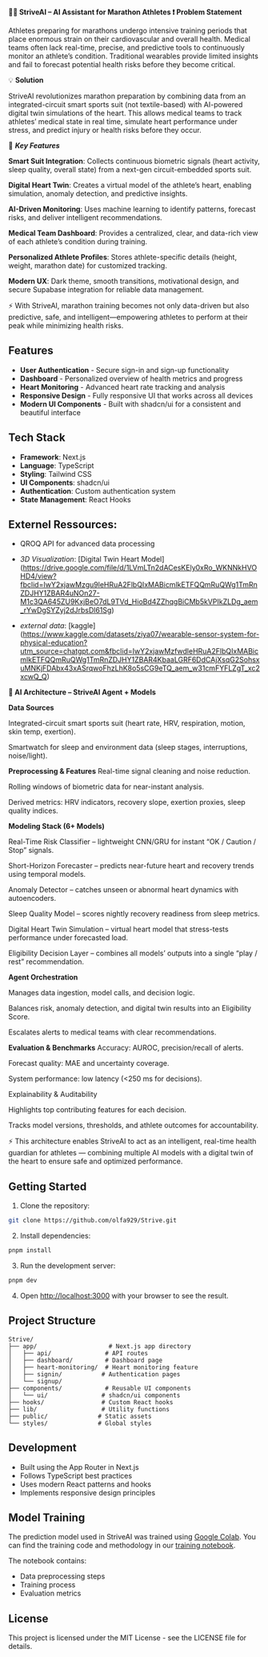**🏃‍♂️ StriveAI – AI Assistant for Marathon Athletes
❗ Problem Statement**

Athletes preparing for marathons undergo intensive training periods that place enormous strain on their cardiovascular and overall health. Medical teams often lack real-time, precise, and predictive tools to continuously monitor an athlete’s condition. Traditional wearables provide limited insights and fail to forecast potential health risks before they become critical.

💡 **Solution**

StriveAI revolutionizes marathon preparation by combining data from an integrated-circuit smart sports suit (not textile-based) with AI-powered digital twin simulations of the heart. This allows medical teams to track athletes’ medical state in real time, simulate heart performance under stress, and predict injury or health risks before they occur.

🌟 ***Key Features***

**Smart Suit Integration**: Collects continuous biometric signals (heart activity, sleep quality, overall state) from a next-gen circuit-embedded sports suit.

**Digital Heart Twin**: Creates a virtual model of the athlete’s heart, enabling simulation, anomaly detection, and predictive insights.

**AI-Driven Monitoring**: Uses machine learning to identify patterns, forecast risks, and deliver intelligent recommendations.

**Medical Team Dashboard**: Provides a centralized, clear, and data-rich view of each athlete’s condition during training.

**Personalized Athlete Profiles**: Stores athlete-specific details (height, weight, marathon date) for customized tracking.

**Modern UX**: Dark theme, smooth transitions, motivational design, and secure Supabase integration for reliable data management.

⚡ With StriveAI, marathon training becomes not only data-driven but also predictive, safe, and intelligent—empowering athletes to perform at their peak while minimizing health risks.

## Features

- **User Authentication** - Secure sign-in and sign-up functionality
- **Dashboard** - Personalized overview of health metrics and progress
- **Heart Monitoring** - Advanced heart rate tracking and analysis
- **Responsive Design** - Fully responsive UI that works across all devices
- **Modern UI Components** - Built with shadcn/ui for a consistent and beautiful interface

## Tech Stack

- **Framework**: Next.js
- **Language**: TypeScript
- **Styling**: Tailwind CSS
- **UI Components**: shadcn/ui
- **Authentication**: Custom authentication system
- **State Management**: React Hooks

## Externel Ressources: 
  - QROQ API for advanced data processing
    
  - *3D Visualization*: [Digital Twin Heart Model] (https://drive.google.com/file/d/1LVmLTn2dACesKEly0xRo_WKNNkHVOHD4/view?fbclid=IwY2xjawMzgu9leHRuA2FlbQIxMABicmlkETFQQmRuQWg1TmRnZDJHY1ZBAR4uNOn27-M1c3QA645ZU9KxjBeO7dL9TVd_HioBd4ZZhqgBiCMb5kVPIkZLDg_aem_rYwDgSYZyj2dJrbsDl61Sg)
    
- *external data*: [kaggle] (https://www.kaggle.com/datasets/ziya07/wearable-sensor-system-for-physical-education?utm_source=chatgpt.com&fbclid=IwY2xjawMzfwdleHRuA2FlbQIxMABicmlkETFQQmRuQWg1TmRnZDJHY1ZBAR4KbaaLGRF6DdCAjXsqG2SohsxuMNKjFDAbx43xASrqwoFhzLhK8o5sCG9eTQ_aem_w31cmFYFLZgT_xc2xcwQ_Q)

**🧠 AI Architecture – StriveAI Agent + Models**

**Data Sources**

Integrated-circuit smart sports suit (heart rate, HRV, respiration, motion, skin temp, exertion).

Smartwatch for sleep and environment data (sleep stages, interruptions, noise/light).

**Preprocessing & Features**
Real-time signal cleaning and noise reduction.

Rolling windows of biometric data for near-instant analysis.

Derived metrics: HRV indicators, recovery slope, exertion proxies, sleep quality indices.

**Modeling Stack (6+ Models)**

Real-Time Risk Classifier – lightweight CNN/GRU for instant “OK / Caution / Stop” signals.

Short-Horizon Forecaster – predicts near-future heart and recovery trends using temporal models.

Anomaly Detector – catches unseen or abnormal heart dynamics with autoencoders.

Sleep Quality Model – scores nightly recovery readiness from sleep metrics.

Digital Heart Twin Simulation – virtual heart model that stress-tests performance under forecasted load.

Eligibility Decision Layer – combines all models’ outputs into a single “play / rest” recommendation.

**Agent Orchestration**

Manages data ingestion, model calls, and decision logic.

Balances risk, anomaly detection, and digital twin results into an Eligibility Score.

Escalates alerts to medical teams with clear recommendations.

**Evaluation & Benchmarks**
Accuracy: AUROC, precision/recall of alerts.

Forecast quality: MAE and uncertainty coverage.

System performance: low latency (<250 ms for decisions).

Explainability & Auditability

Highlights top contributing features for each decision.

Tracks model versions, thresholds, and athlete outcomes for accountability.

⚡ This architecture enables StriveAI to act as an intelligent, real-time health guardian for athletes — combining multiple AI models with a digital twin of the heart to ensure safe and optimized performance.

## Getting Started

1. Clone the repository:
```bash
git clone https://github.com/olfa929/Strive.git
```

2. Install dependencies:
```bash
pnpm install
```

3. Run the development server:
```bash
pnpm dev
```

4. Open [http://localhost:3000](http://localhost:3000) with your browser to see the result.

## Project Structure

```
Strive/
├── app/                    # Next.js app directory
│   ├── api/               # API routes
│   ├── dashboard/         # Dashboard page
│   ├── heart-monitoring/  # Heart monitoring feature
│   ├── signin/           # Authentication pages
│   └── signup/
├── components/            # Reusable UI components
│   └── ui/               # shadcn/ui components
├── hooks/                # Custom React hooks
├── lib/                  # Utility functions
├── public/              # Static assets
└── styles/              # Global styles
```

## Development

- Built using the App Router in Next.js
- Follows TypeScript best practices
- Uses modern React patterns and hooks
- Implements responsive design principles

## Model Training

The prediction model used in StriveAI was trained using [Google Colab](https://colab.research.google.com/). You can find the training code and methodology in our [training notebook](https://colab.research.google.com/drive/1Ejv6TZXQWFKXviYrWUpvPiILPFk6jPS0?usp=sharing&fbclid=IwY2xjawMyck5leHRuA2FlbQIxMABicmlkETFydVZBcW1ndVlkWDlqWEkxAR6Gig4ylFWtqvXZaUMz1EGWUvcihoGqq-asrUf4eAln-DdZ8-1Aet52d11SKA_aem_ZhuDXyO4EyuhLvQaAiWu0A#scrollTo=Vp464D6qOejX).

The notebook contains:
- Data preprocessing steps
- Training process
- Evaluation metrics

## License

This project is licensed under the MIT License - see the LICENSE file for details.

